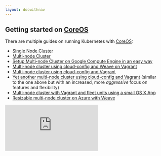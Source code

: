 ```yaml
---
layout: docwithnav
---
```

## Getting started on [CoreOS](http://coreos.com)

There are multiple guides on running Kubernetes with [CoreOS](http://coreos.com):

* [Single Node Cluster](coreos/coreos_single_node_cluster.html)
* [Multi-node Cluster](coreos/coreos_multinode_cluster.html)
* [Setup Multi-node Cluster on Google Compute Engine in an easy way](https://github.com/rimusz/coreos-multi-node-k8s-gce/blob/master/README.html)
* [Multi-node cluster using cloud-config and Weave on Vagrant](https://github.com/errordeveloper/weave-demos/blob/master/poseidon/README.html)
* [Multi-node cluster using cloud-config and Vagrant](https://github.com/pires/kubernetes-vagrant-coreos-cluster/blob/master/README.html)
* [Yet another multi-node cluster using cloud-config and Vagrant](https://github.com/AntonioMeireles/kubernetes-vagrant-coreos-cluster/blob/master/README.html) (similar to the one above but with an increased, more *aggressive* focus on features and flexibility)
* [Multi-node cluster with Vagrant and fleet units using a small OS X App](https://github.com/rimusz/coreos-osx-gui-kubernetes-cluster/blob/master/README.html)
* [Resizable multi-node cluster on Azure with Weave](coreos/azure/README.html)


[![Analytics](https://kubernetes-site.appspot.com/UA-36037335-10/GitHub/docs/getting-started-guides/coreos.html?pixel)]()
